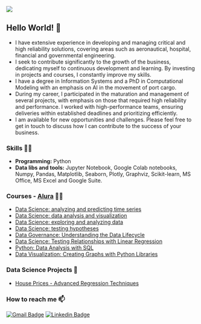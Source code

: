 ![](https://komarev.com/ghpvc/?username=elisioleon)

## Hello World! 👋

- I have extensive experience in developing and managing critical and high reliability solutions, covering areas such as aeronautical, hospital, financial and governmental engineering.
- I seek to contribute significantly to the growth of the business, dedicating myself to continuous development and learning. By investing in projects and courses, I constantly improve my skills.
- I have a degree in Information Systems and a PhD in Computational Modeling with an emphasis on AI in the movement of port cargo.
- During my career, I participated in the maturation and management of several projects, with emphasis on those that required high reliability and performance. I worked with high-performance teams, ensuring deliveries within established deadlines and prioritizing efficiently.
- I am available for new opportunities and challenges. Please feel free to get in touch to discuss how I can contribute to the success of your business.

### Skills :woman_technologist:

* **Programming:** Python 
* **Data libs and tools:** Jupyter Notebook, Google Colab notebooks, Numpy, Pandas, Matplotlib, Seaborn, Plotly, Graphviz, Scikit-learn, MS Office, MS Excel and Google Suite.
  
 ### Courses - [Alura](https://www.alura.com.br/) 👩‍🏫
- [Data Science: analyzing and predicting time series](https://cursos.alura.com.br/course/data-science-analisando-prevendo-series-temporais)
- [Data Science: data analysis and visualization](https://cursos.alura.com.br/course/data-science-primeiros-passos)
- [Data Science: exploring and analyzing data](https://cursos.alura.com.br/course/data-science-explorando-analisando-dados)
- [Data Science: testing hypotheses](https://cursos.alura.com.br/course/data-science-testando-hipoteses)
- [Data Governance: Understanding the Data Lifecycle](https://cursos.alura.com.br/course/governanca-dados-conhecendo-ciclo-vida-dados)
- [Data Science: Testing Relationships with Linear Regression](https://cursos.alura.com.br/course/data-science-testando-relacoes-regressao-linear)
- [Python: Data Analysis with SQL](https://cursos.alura.com.br/course/python-analise-dados-sql)
- [Data Visualization: Creating Graphs with Python Libraries](https://cursos.alura.com.br/course/data-visualization-graficos-bibliotecas-python)


 ### Data Science Projects 🎲

- [House Prices - Advanced Regression Techniques](https://github.com/elisioleon/House_Prices_Advanced_Regression_Techniques_Kaggle)

### How to reach me 📫

[![Gmail Badge](https://img.shields.io/badge/-elisioleon@gmail.com-6633cc?style=flat-square&logo=Gmail&logoColor=white&link=mailto:elisioleon@gmail.com)](mailto:elisioleon@gmail.com)
[![Linkedin Badge](https://img.shields.io/badge/-elisiodeleon-6633cc?style=flat-square&logo=Linkedin&logoColor=white&link=https://www.linkedin.com/in/elisiodeleon/)](https://www.linkedin.com/in/elisiodeleon/) 

